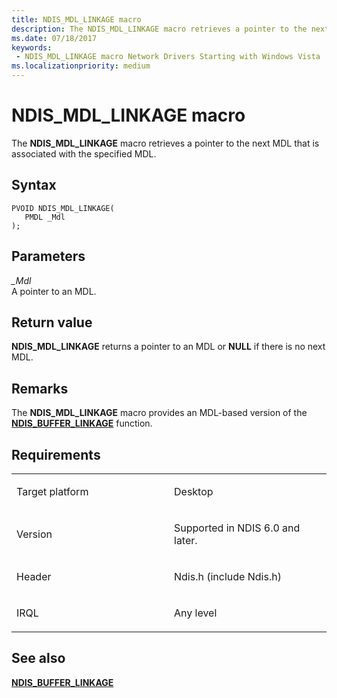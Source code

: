 ```yaml
---
title: NDIS_MDL_LINKAGE macro
description: The NDIS_MDL_LINKAGE macro retrieves a pointer to the next MDL that is associated with the specified MDL.
ms.date: 07/18/2017
keywords:
 - NDIS_MDL_LINKAGE macro Network Drivers Starting with Windows Vista
ms.localizationpriority: medium
---
```


# NDIS\_MDL\_LINKAGE macro


The **NDIS\_MDL\_LINKAGE** macro retrieves a pointer to the next MDL that is associated with the specified MDL.

Syntax
------

```ManagedCPlusPlus
PVOID NDIS_MDL_LINKAGE(
   PMDL _Mdl
);
```

Parameters
----------

*\_Mdl*   
A pointer to an MDL.

Return value
------------

**NDIS\_MDL\_LINKAGE** returns a pointer to an MDL or **NULL** if there is no next MDL.

Remarks
-------

The **NDIS\_MDL\_LINKAGE** macro provides an MDL-based version of the [**NDIS\_BUFFER\_LINKAGE**](/previous-versions/windows/hardware/network/ff556919(v=vs.85)) function.

Requirements
------------

<table>
<colgroup>
<col width="50%" />
<col width="50%" />
</colgroup>
<tbody>
<tr class="odd">
<td><p>Target platform</p></td>
<td>Desktop</td>
</tr>
<tr class="even">
<td><p>Version</p></td>
<td><p>Supported in NDIS 6.0 and later.</p></td>
</tr>
<tr class="odd">
<td><p>Header</p></td>
<td>Ndis.h (include Ndis.h)</td>
</tr>
<tr class="even">
<td><p>IRQL</p></td>
<td><p>Any level</p></td>
</tr>
</tbody>
</table>

## See also


[**NDIS\_BUFFER\_LINKAGE**](/previous-versions/windows/hardware/network/ff556919(v=vs.85))

 

